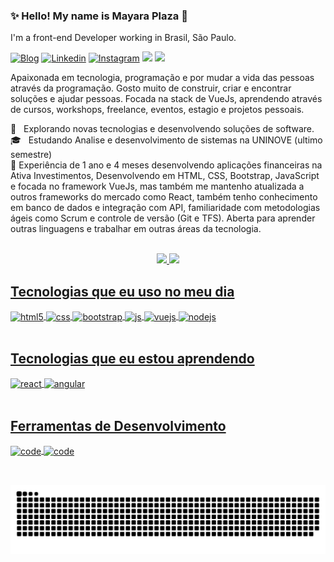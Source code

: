 ### ✨ Hello! My name is Mayara Plaza 🌸
I'm a front-end Developer working in Brasil, São Paulo.

[![Blog](https://img.shields.io/website?label=mayaraplaza.com&style=for-the-badge&url=https://www.linkedin.com/in/mayaraplaza/)](https://www.linkedin.com/in/mayaraplaza/)
[![Linkedin](https://img.shields.io/badge/LinkedIn-0077B5?style=for-the-badge&logo=linkedin&logoColor=white)](https://www.linkedin.com/in/mayaraplaza/)
[![Instagram](https://img.shields.io/badge/Instagram-E4405F?style=for-the-badge&logo=instagram&logoColor=white)](https://instagram.com/macristinee)
<a href="https://api.whatsapp.com/send?phone=5511942664142"> <img src="https://img.shields.io/badge/WhatsApp-25D366?style=for-the-badge&logo=whatsapp&logoColor=white" /></a>
  <a href = "maah.cristiny@hotmail.com"><img src="https://img.shields.io/badge/Microsoft_Outlook-0078D4?style=for-the-badge&logo=microsoft-outlook&logoColor=white" target="_blank"></a>

Apaixonada em tecnologia, programação e por mudar a vida das pessoas através da programação. Gosto muito de construir, criar e encontrar soluções e ajudar pessoas. Focada na stack de VueJs, aprendendo através de cursos, workshops, freelance, eventos, estagio e projetos pessoais.


🤔 &nbsp; Explorando novas tecnologias e desenvolvendo soluções de software.<br/>
🎓 &nbsp; Estudando Analise e desenvolvimento de sistemas na UNINOVE (ultimo semestre)<br/>
🌱  Experiência de 1 ano e 4 meses desenvolvendo aplicações financeiras na Ativa Investimentos, Desenvolvendo em HTML, CSS, Bootstrap, JavaScript e focada no framework VueJs, mas também me mantenho atualizada a outros frameworks do mercado como React, também tenho conhecimento em banco de dados e integração com API, familiaridade com metodologias ágeis como Scrum e controle de versão (Git e TFS). Aberta para aprender outras linguagens e trabalhar em outras áreas da tecnologia.<br/> <br/>

<div align="center">
  <a href="https://github.com/mayaraplaza">
  <img height="160em" src="https://github-readme-stats.vercel.app/api?username=mayaraplaza&show_icons=true&theme=dracula&include_all_commits=true&count_private=true"/>
  <img height="160em" src="https://github-readme-stats.vercel.app/api/top-langs/?username=mayaraplaza&layout=compact&langs_count=7&theme=dracula"/>
</div>

  
  ## Tecnologias que eu uso no meu dia

<div style="display: inline_block">
  <img align="center" alt="html5" src="https://img.shields.io/badge/HTML5-E34F26?style=for-the-badge&logo=html5&logoColor=white" />
  <img align="center" alt="css" src="https://img.shields.io/badge/CSS3-1572B6?style=for-the-badge&logo=css3&logoColor=white" />
  <img align="center" alt="bootstrap" src="https://img.shields.io/badge/Bootstrap-563D7C?style=for-the-badge&logo=bootstrap&logoColor=white" />
  <img align="center" alt="js" src="https://img.shields.io/badge/JavaScript-F7DF1E?style=for-the-badge&logo=javascript&logoColor=black" />
  <img align="center" alt="vuejs" src="https://img.shields.io/badge/Vue.js-35495E?style=for-the-badge&logo=vue.js&logoColor=4FC08D" />

  <img align="center" alt="nodejs" src="https://img.shields.io/badge/Node.js-43853D?style=for-the-badge&logo=node.js&logoColor=white" />
</div><br/>

## Tecnologias que eu estou aprendendo

<div style="display: inline_block">
  <img align="center" alt="react" src="https://img.shields.io/badge/React-20232A?style=for-the-badge&logo=react&logoColor=61DAFB" />
  <img align="center" alt="angular" src="https://img.shields.io/badge/Angular-DD0031?style=for-the-badge&logo=angular&logoColor=white" />

</div><br/>

## Ferramentas de Desenvolvimento 

<div style="display: inline_block">
  <img align="center" alt="code" src="https://img.shields.io/badge/Visual_Studio-5C2D91?style=for-the-badge&logo=visual%20studio&logoColor=white" />
  <img align="center" alt="code" src="https://img.shields.io/badge/Visual_Studio_Code-0078D4?style=for-the-badge&logo=visual%20studio%20code&logoColor=white" />
</div><br/>

##
 
<div> 
  	
  ![Snake animation](https://github.com/EduardoAlphonse/EduardoAlphonse/blob/output/github-contribution-grid-snake.svg)
 
 
</div>
